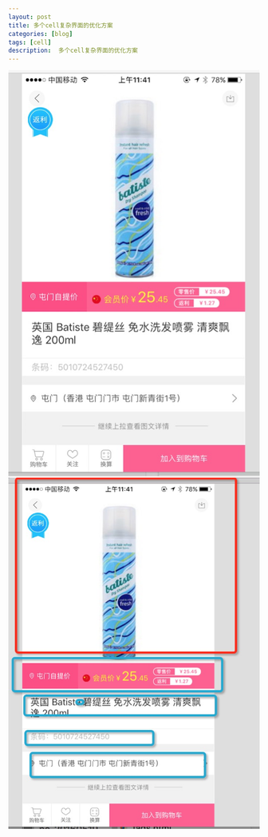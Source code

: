 ```yaml
---
layout: post
title: 多个cell复杂界面的优化方案
categories: [blog]
tags: [cell]
description:  多个cell复杂界面的优化方案
---
```


![效果图1](/img/targets_post/test_1.png) ![效果图2](/img/targets_post/test_2.png)
  
